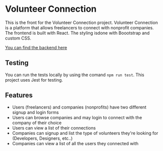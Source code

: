 # Volunteer Connection
This is the front for the Volunteer Connection project. Volunteer Connection is a platform that allows freelancers to connect with nonprofit companies. 
The frontend is built with React.
The styling isdone with Boootstrap and custom CSS.

[You can find the backend here](https://github.com/Eyad-A/volunteer-connection-backend) 

## Testing
You can run the tests locally by using the comand `npm run test`. This project uses Jest for testing.

## Features 
- Users (freelancers) and companies (nonprofits) have two different signup and login forms
- Users can browse companies and may login to connect with the company of their choice
- Users can view a list of their connections
- Companies can signup and list the type of volunteers they're looking for (Developers, Designers, etc..)
- Companies can view a list of all the users they connected with 